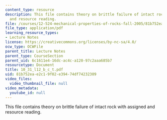 ```yaml
---
content_type: resource
description: This file contains theory on brittle failure of intact rock with assigned
  and resource reading.
file: /courses/12-524-mechanical-properties-of-rocks-fall-2005/81b752eae2c19f02e39474df74232309_10_31_l12_b_c_t.pdf
file_type: application/pdf
learning_resource_types:
- Lecture Notes
license: https://creativecommons.org/licenses/by-nc-sa/4.0/
ocw_type: OCWFile
parent_title: Lecture Notes
parent_type: CourseSection
parent_uid: 6c1611e4-16dc-ac4c-a120-97c2aaa685b7
resourcetype: Document
title: 10_31_l12_b_c_t.pdf
uid: 81b752ea-e2c1-9f02-e394-74df74232309
video_files:
  video_thumbnail_file: null
video_metadata:
  youtube_id: null
---
```

This file contains theory on brittle failure of intact rock with assigned and resource reading.